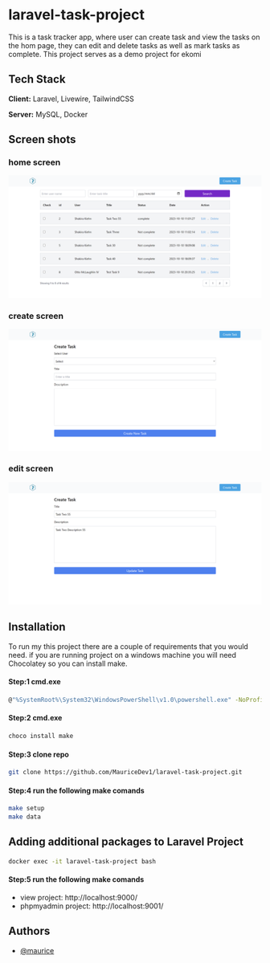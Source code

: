 # laravel-task-project

This is a task tracker app, where user can create task and view the tasks on the hom page, they can edit and delete tasks as well as mark tasks as complete. This project serves as a demo project for ekomi

## Tech Stack

**Client:** Laravel, Livewire, TailwindCSS

**Server:** MySQL, Docker

## Screen shots

### home screen

![](images/create.png)

### create screen

![](images/home.png)

### edit screen

![](images/edit.png)


## Installation

To run my this project there are a couple of requirements that you would need. if you are running project on a windows machine you will need Chocolatey so you can install make.


#### Step:1 cmd.exe

```bash
@"%SystemRoot%\System32\WindowsPowerShell\v1.0\powershell.exe" -NoProfile -InputFormat None -ExecutionPolicy Bypass -Command "[System.Net.ServicePointManager]::SecurityProtocol = 3072; iex ((New-Object System.Net.WebClient).DownloadString('https://community.chocolatey.org/install.ps1'))" && SET "PATH=%PATH%;%ALLUSERSPROFILE%\chocolatey\bin"
```
#### Step:2 cmd.exe

```bash
choco install make
```

#### Step:3 clone repo

```bash
git clone https://github.com/MauriceDev1/laravel-task-project.git
```

#### Step:4 run the following make comands

```bash
make setup
make data
```

## Adding additional packages to Laravel Project

```bash
docker exec -it laravel-task-project bash
```

#### Step:5 run the following make comands

- view project: http://localhost:9000/
- phpmyadmin project: http://localhost:9001/

## Authors

- [@maurice](https://www.github.com/mauriceDev1)